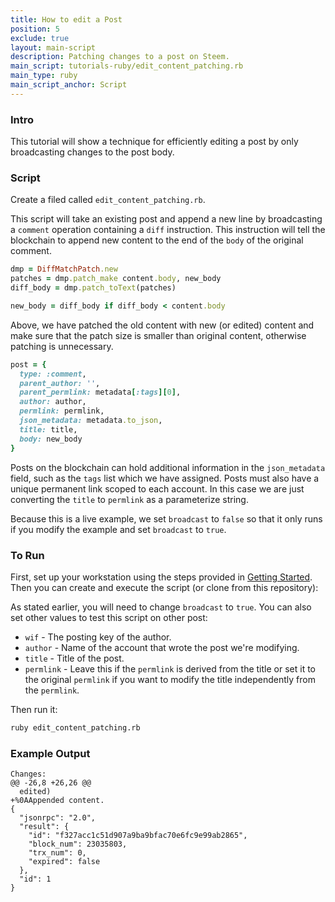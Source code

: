 ```yaml
---
title: How to edit a Post
position: 5
exclude: true
layout: main-script
description: Patching changes to a post on Steem.
main_script: tutorials-ruby/edit_content_patching.rb
main_type: ruby
main_script_anchor: Script
---
```


### Intro

This tutorial will show a technique for efficiently editing a post by only broadcasting changes to the post body.

### Script

Create a filed called `edit_content_patching.rb`.

This script will take an existing post and append a new line by broadcasting a `comment` operation containing a `diff` instruction.  This instruction will tell the blockchain to append new content to the end of the `body` of the original comment.

```ruby
dmp = DiffMatchPatch.new
patches = dmp.patch_make content.body, new_body
diff_body = dmp.patch_toText(patches)

new_body = diff_body if diff_body < content.body
```

Above, we have patched the old content with new (or edited) content and make sure that the patch size is smaller than original content, otherwise patching is unnecessary.

```ruby
post = {
  type: :comment,
  parent_author: '',
  parent_permlink: metadata[:tags][0],
  author: author,
  permlink: permlink,
  json_metadata: metadata.to_json,
  title: title,
  body: new_body
}
```

Posts on the blockchain can hold additional information in the `json_metadata` field, such as the `tags` list which we have assigned. Posts must also have a unique permanent link scoped to each account. In this case we are just converting the `title` to `permlink` as a parameterize string.

Because this is a live example, we set `broadcast` to `false` so that it only runs if you modify the example and set `broadcast` to `true`.

### To Run

First, set up your workstation using the steps provided in [Getting Started](/tutorials-ruby/getting_started).  Then you can create and execute the script (or clone from this repository):

As stated earlier, you will need to change `broadcast` to `true`.  You can also set other values to test this script on other post:

* `wif` - The posting key of the author.
* `author` - Name of the account that wrote the post we're modifying.
* `title` - Title of the post.
* `permlink` - Leave this if the `permlink` is derived from the title or set it to the original `permlink` if you want to modify the title independently from the `permlink`.

Then run it:

```bash
ruby edit_content_patching.rb
```

### Example Output

```
Changes:
@@ -26,8 +26,26 @@
  edited)
+%0AAppended content.
{
  "jsonrpc": "2.0",
  "result": {
    "id": "f327acc1c51d907a9ba9bfac70e6fc9e99ab2865",
    "block_num": 23035803,
    "trx_num": 0,
    "expired": false
  },
  "id": 1
}
```
